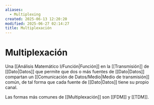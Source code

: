 ```yaml
---
aliases:
  - Multiplexing
created: 2025-06-13 12:20:20
modified: 2025-06-27 02:14:27
title: Multiplexación
---
```


# Multiplexación

Una [[Análisis Matemático I/Función|Función]] en la [[Transmisión]] de [[Dato|Datos]] que permite que dos o más fuentes de [[Dato|Datos]] compartan un [[Comunicación de Datos/Medio|Medio de transmisión]] común, de tal forma que cada fuente de [[Dato|Datos]] tiene su propio canal. 

Las formas más comunes de [[Multiplexación]] son [[FDM]] y [[TDM]].
